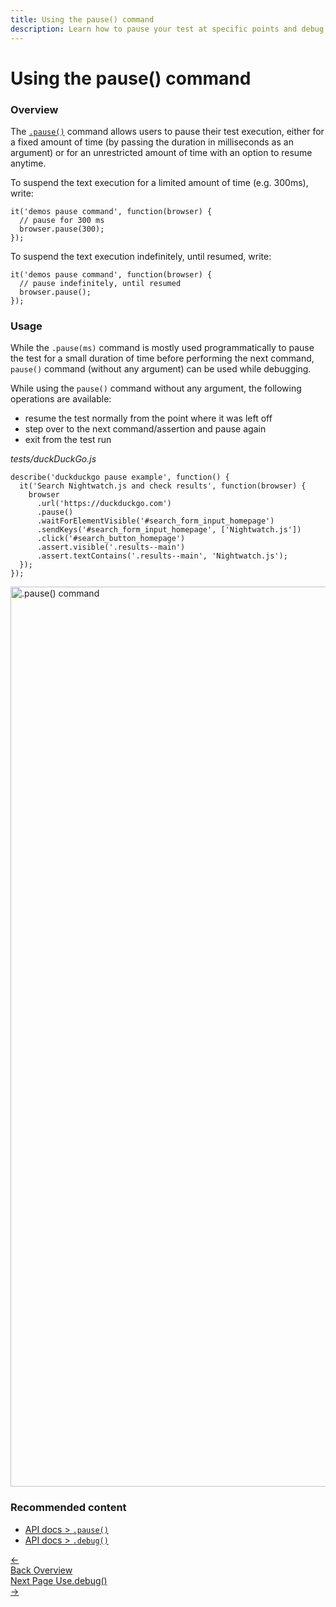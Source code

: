 ```yaml
---
title: Using the pause() command
description: Learn how to pause your test at specific points and debug by accessing the browser or executing commands using a REPL interface.
---
```


<div class="page-header"><h1>Using the pause() command</h1></div>

### Overview

The [`.pause()`](https://nightwatchjs.org/api/pause.html) command allows users to pause their test execution, either for a fixed amount of time (by passing the duration in milliseconds as an argument) or for an unrestricted amount of time with an option to resume anytime.

To suspend the text execution for a limited amount of time (e.g. 300ms), write:

<pre class="language-javascript"><code class="language-javascript">it('demos pause command', function(browser) {
  // pause for 300 ms
  browser.pause(300);
});
</code></pre>

To suspend the text execution indefinitely, until resumed, write:

<pre class="language-javascript"><code class="language-javascript">it('demos pause command', function(browser) {
  // pause indefinitely, until resumed
  browser.pause();
});
</code></pre>

### Usage

While the `.pause(ms)` command is mostly used programmatically to pause the test for a small duration of time before performing the next command, `pause()` command (without any argument) can be used while debugging.

While using the `pause()` command without any argument, the following operations are available:

- resume the test normally from the point where it was left off
- step over to the next command/assertion and pause again
- exit from the test run

<div class="sample-test"><i>tests/duckDuckGo.js</i>
<pre class="line-numbers language-javascript"><code class="language-javascript">describe('duckduckgo pause example', function() {
  it('Search Nightwatch.js and check results', function(browser) {
    browser
      .url('https://duckduckgo.com')
      .pause()
      .waitForElementVisible('#search_form_input_homepage')
      .sendKeys('#search_form_input_homepage', ['Nightwatch.js'])
      .click('#search_button_homepage')
      .assert.visible('.results--main')
      .assert.textContains('.results--main', 'Nightwatch.js');
  });
});
</code></pre></div>

<p></p>

<img width="1440" alt=".pause() command" src="https://user-images.githubusercontent.com/39924567/180314913-6f39a572-69a4-4593-b33c-dc2015395fd9.png">

### Recommended content
- [API docs > `.pause()`](https://nightwatchjs.org/api/pause.html)
- [API docs > `.debug()`](https://nightwatchjs.org/api/debug.html)


 <div class="doc-pagination pt-40">
  <div class="previous">
    <a href="https://nightwatchjs.org/guide/debugging-tests/overview.html">
      <span>←</span>
        <div class="d-flex flex-column">
          <span class="smallT">Back</span>
          <span class="bigT">Overview</span>
        </div>
    </a>
  </div>
  <div class="next">
    <a href="https://nightwatchjs.org/guide/debugging-tests/using-debug.html">
        <div class="d-flex flex-column">
          <span class="smallT">Next Page</span>
          <span class="bigT">Use.debug()</span>
        </div>
        <span>→</span>
    </a>
  </div>
</div>